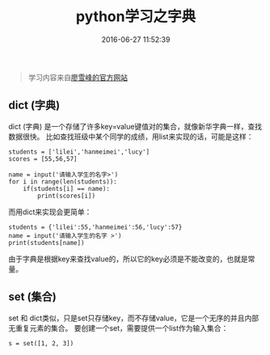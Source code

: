 ﻿---
title: python学习之字典
date: 2016-06-27 11:52:39
tags: python
description:  dict (字典) 是一个存储了许多key=value键值对的集合，就像新华字典一样，查找数据很快。
---
> 学习内容来自[廖雪峰的官方网站](http://www.liaoxuefeng.com)

## dict (字典)

dict (字典) 是一个存储了许多key=value键值对的集合，就像新华字典一样，查找数据很快。
比如查找班级中某个同学的成绩，用list来实现的话，可能是这样：
```
students = ['lilei','hanmeimei','lucy']
scores = [55,56,57]

name = input('请输入学生的名字>')
for i in range(len(students)):
	if(students[i] == name):
		print(scores[i])
```

而用dict来实现会更简单：

```
students = {'lilei':55,'hanmeimei':56,'lucy':57}
name = input('请输入学生的名字 >')
print(students[name])
```
由于字典是根据key来查找value的，所以它的key必须是不能改变的，也就是常量。

## set (集合)

set 和 dict类似，只是set只存储key，而不存储value，它是一个无序的并且内部无重复元素的集合。
要创建一个set，需要提供一个list作为输入集合：
```
s = set([1, 2, 3])
```